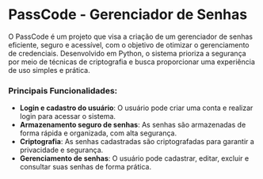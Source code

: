 # PassCode - Gerenciador de Senhas

O PassCode é um projeto que visa a criação de um gerenciador de senhas eficiente, seguro e acessível, com o objetivo de otimizar o gerenciamento de credenciais. Desenvolvido em Python, o sistema prioriza a segurança por meio de técnicas de criptografia e busca proporcionar uma experiência de uso simples e prática.

### Principais Funcionalidades:

- **Login e cadastro do usuário**: O usuário pode criar uma conta e realizar login para acessar o sistema.
- **Armazenamento seguro de senhas**: As senhas são armazenadas de forma rápida e organizada, com alta segurança.
- **Criptografia**: As senhas cadastradas são criptografadas para garantir a privacidade e segurança.
- **Gerenciamento de senhas**: O usuário pode cadastrar, editar, excluir e consultar suas senhas de forma prática.

